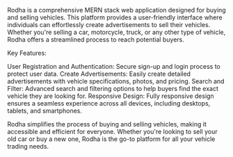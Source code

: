 Rodha is a comprehensive MERN stack web application designed for buying and selling vehicles. This platform provides a user-friendly interface where individuals can effortlessly create advertisements to sell their vehicles. Whether you're selling a car, motorcycle, truck, or any other type of vehicle, Rodha offers a streamlined process to reach potential buyers.

Key Features:

User Registration and Authentication: Secure sign-up and login process to protect user data.
Create Advertisements: Easily create detailed advertisements with vehicle specifications, photos, and pricing.
Search and Filter: Advanced search and filtering options to help buyers find the exact vehicle they are looking for.
Responsive Design: Fully responsive design ensures a seamless experience across all devices, including desktops, tablets, and smartphones.


Rodha simplifies the process of buying and selling vehicles, making it accessible and efficient for everyone. Whether you're looking to sell your old car or buy a new one, Rodha is the go-to platform for all your vehicle trading needs.

